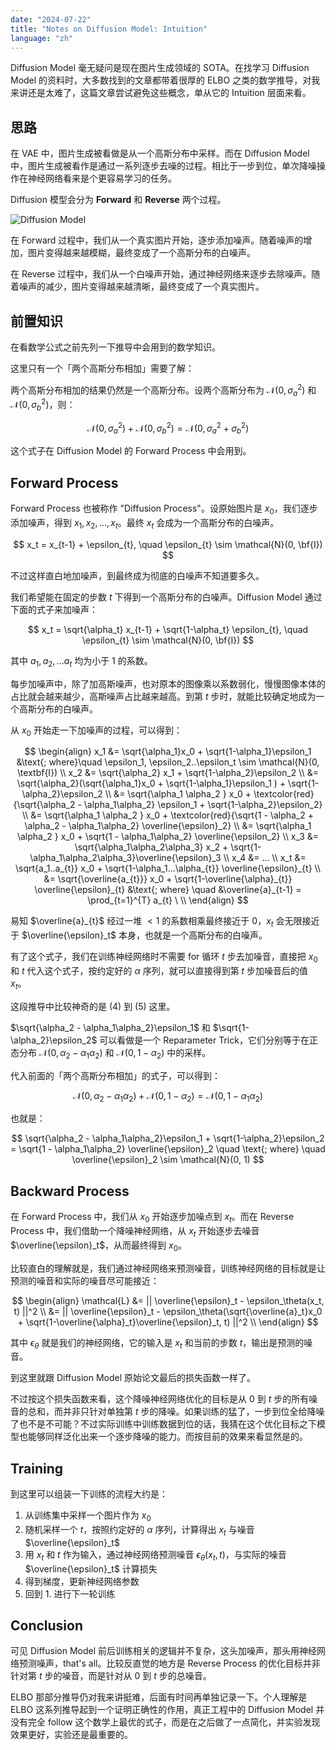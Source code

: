 ```yaml
---
date: "2024-07-22"
title: "Notes on Diffusion Model: Intuition"
language: "zh"
---
```


Diffusion Model 毫无疑问是现在图片生成领域的 SOTA。在找学习 Diffusion Model 的资料时，大多数找到的文章都带着很厚的 ELBO 之类的数学推导，对我来讲还是太难了，这篇文章尝试避免这些概念，单从它的 Intuition 层面来看。

## 思路

在 VAE 中，图片生成被看做是从一个高斯分布中采样。而在 Diffusion Model 中，图片生成被看作是通过一系列逐步去噪的过程。相比于一步到位，单次降噪操作在神经网络看来是个更容易学习的任务。

Diffusion 模型会分为 **Forward** 和 **Reverse** 两个过程。

![Diffusion Model](/images/2024-07-28-diffusion.webp)

在 Forward 过程中，我们从一个真实图片开始，逐步添加噪声。随着噪声的增加，图片变得越来越模糊，最终变成了一个高斯分布的白噪声。

在 Reverse 过程中，我们从一个白噪声开始，通过神经网络来逐步去除噪声。随着噪声的减少，图片变得越来越清晰，最终变成了一个真实图片。

## 前置知识

在看数学公式之前先列一下推导中会用到的数学知识。

这里只有一个「两个高斯分布相加」需要了解：

两个高斯分布相加的结果仍然是一个高斯分布。设两个高斯分布为 $\mathcal{N}(0, \sigma_a^2)$ 和 $\mathcal{N}(0, \sigma_b^2)$，则：

$$
\mathcal{N}(0,\sigma_a^2) + \mathcal{N}(0, \sigma_b^2) = \mathcal{N}(0, \sigma_a^2+\sigma_b^2)
$$

这个式子在 Diffusion Model 的 Forward Process 中会用到。

## Forward Process

Forward Process 也被称作 "Diffusion Process"。设原始图片是 $x_0$，我们逐步添加噪声，得到 $x_1, x_2, ..., x_t$。最终 $x_t$ 会成为一个高斯分布的白噪声。

$$
x_t = x_{t-1} + \epsilon_{t}, \quad \epsilon_{t} \sim \mathcal{N}(0, \bf{I})
$$

不过这样直白地加噪声，到最终成为彻底的白噪声不知道要多久。

我们希望能在固定的步数 $t$ 下得到一个高斯分布的白噪声。Diffusion Model 通过下面的式子来加噪声：

$$
x_t = \sqrt{\alpha_t} x_{t-1} + \sqrt{1-\alpha_t} \epsilon_{t}, \quad \epsilon_{t} \sim \mathcal{N}(0, \bf{I})
$$

其中 $a_1, a_2, ... a_t$ 均为小于 1 的系数。

每步加噪声中，除了加高斯噪声，也对原本的图像乘以系数弱化，慢慢图像本体的占比就会越来越少，高斯噪声占比越来越高。到第 $t$ 步时，就能比较确定地成为一个高斯分布的白噪声。

从 $x_0$ 开始走一下加噪声的过程，可以得到：

$$
\begin{align}
x_1 &= \sqrt{\alpha_1}x_0 + \sqrt{1-\alpha_1}\epsilon_1 
&\text{; where}\quad \epsilon_1, \epsilon_2..\epsilon_t \sim \mathcal{N}(0, \textbf{I}) \\
x_2 &= \sqrt{\alpha_2} x_1 + \sqrt{1-\alpha_2}\epsilon_2  \\
&= \sqrt{\alpha_2}(\sqrt{\alpha_1}x_0 + \sqrt{1-\alpha_1}\epsilon_1 ) + \sqrt{1-\alpha_2}\epsilon_2 \\
&= \sqrt{\alpha_1 \alpha_2 } x_0 + \textcolor{red}{\sqrt{\alpha_2 - \alpha_1\alpha_2} \epsilon_1 + \sqrt{1-\alpha_2}\epsilon_2} \\
&= \sqrt{\alpha_1 \alpha_2 } x_0 + \textcolor{red}{\sqrt{1 - \alpha_2 + \alpha_2 - \alpha_1\alpha_2} \overline{\epsilon}_2}  \\
&= \sqrt{\alpha_1 \alpha_2 } x_0 + \sqrt{1 - \alpha_1\alpha_2} \overline{\epsilon_2}  \\
x_3 &= \sqrt{\alpha_1\alpha_2\alpha_3} x_2 + \sqrt{1-\alpha_1\alpha_2\alpha_3}\overline{\epsilon}_3 \\
x_4 &= ... \\
x_t &= \sqrt{a_1..a_{t}} x_0 + \sqrt{1-\alpha_1...\alpha_{t}} \overline{\epsilon}_{t} \\
&= \sqrt{\overline{a_{t}}} x_0 + \sqrt{1-\overline{\alpha}_{t}} \overline{\epsilon}_{t}
&\text{; where} \quad &\overline{a}_{t-1} = \prod_{t=1}^{T} a_{t} \ \\
\end{align}
$$

易知 $\overline{a}_{t}$ 经过一堆 $<1$ 的系数相乘最终接近于 0，$x_t$ 会无限接近于 $\overline{\epsilon}_t$ 本身，也就是一个高斯分布的白噪声。

有了这个式子，我们在训练神经网络时不需要 for 循环 $t$ 步去加噪音，直接把 $x_0$ 和 $t$ 代入这个式子，按约定好的 $\alpha$ 序列，就可以直接得到第 $t$ 步加噪音后的值 $x_t$。

这段推导中比较神奇的是 $(4)$ 到 $(5)$ 这里。

$\sqrt{\alpha_2 - \alpha_1\alpha_2}\epsilon_1$ 和 $\sqrt{1-\alpha_2}\epsilon_2$ 可以看做是一个 Reparameter Trick，它们分别等于在正态分布 $\mathcal{N}(0, \alpha_2 - \alpha_1\alpha_2)$ 和 $\mathcal{N}(0, 1-\alpha_2)$ 中的采样。

代入前面的「两个高斯分布相加」的式子，可以得到：

$$
\mathcal{N}(0, \alpha_2 - \alpha_1\alpha_2) + \mathcal{N}(0, 1-\alpha_2) = \mathcal{N}(0, 1 - \alpha_1\alpha_2) 
$$

也就是：

$$
\sqrt{\alpha_2 - \alpha_1\alpha_2}\epsilon_1 + \sqrt{1-\alpha_2}\epsilon_2 = \sqrt{1 - \alpha_1\alpha_2} \overline{\epsilon}_2 \quad \text{; where} \quad \overline{\epsilon}_2 \sim \mathcal{N}(0, 1)
$$

## Backward Process

在 Forward Process 中，我们从 $x_0$ 开始逐步加噪点到 $x_t$。而在 Reverse Process 中，我们借助一个降噪神经网络，从 $x_t$ 开始逐步去噪音 $\overline{\epsilon}_t$，从而最终得到 $x_0$。

比较直白的理解就是，我们通过神经网络来预测噪音，训练神经网络的目标就是让预测的噪音和实际的噪音尽可能接近：

$$
\begin{align}
\mathcal{L} &= || \overline{\epsilon}_t - \epsilon_\theta(x_t, t) ||^2 \\
&= || \overline{\epsilon}_t - \epsilon_\theta(\sqrt{\overline{a}_t}x_0 + \sqrt{1-\overline{\alpha}_t}\overline{\epsilon}_t, t) ||^2 \\
\end{align}
$$

其中 $\epsilon_\theta$ 就是我们的神经网络，它的输入是 $x_t$ 和当前的步数 $t$，输出是预测的噪音。

到这里就跟 Diffusion Model 原始论文最后的损失函数一样了。

不过按这个损失函数来看，这个降噪神经网络优化的目标是从 $0$ 到 $t$ 步的所有噪音的总和，而并非只针对单独第 $t$ 步的降噪。如果训练的猛了，一步到位全给降噪了也不是不可能？不过实际训练中训练数据到位的话，我猜在这个优化目标之下模型也能够同样泛化出来一个逐步降噪的能力。而按目前的效果来看显然是的。

## Training

到这里可以组装一下训练的流程大约是：

1. 从训练集中采样一个图片作为 $x_0$
2. 随机采样一个 $t$，按照约定好的 $\alpha$ 序列，计算得出 $x_t$ 与噪音 $\overline{\epsilon}_t$
3. 用 $x_t$ 和 $t$ 作为输入，通过神经网络预测噪音 $\epsilon_\theta(x_t, t)$，与实际的噪音 $\overline{\epsilon}_t$ 计算损失
4. 得到梯度，更新神经网络参数
5. 回到 1. 进行下一轮训练

## Conclusion

可见 Diffusion Model 前后训练相关的逻辑并不复杂，这头加噪声，那头用神经网络预测噪声，that's all。比较反直觉的地方是 Reverse Process 的优化目标并非针对第 $t$ 步的噪音，而是针对从 $0$ 到 $t$ 步的总噪音。

ELBO 那部分推导仍对我来讲挺难，后面有时间再单独记录一下。个人理解是 ELBO 这系列推导起到一个证明正确性的作用，真正工程中的 Diffusion Model 并没有完全 follow 这个数学上最优的式子，而是在之后做了一点简化，并实验发现效果更好，实验还是最重要的。